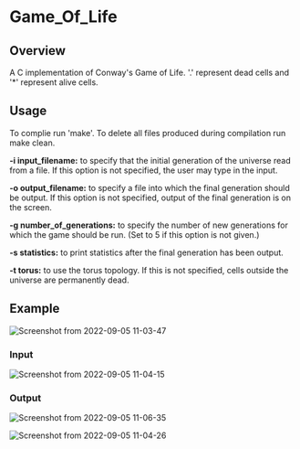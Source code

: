 # Game_Of_Life

## Overview
A C implementation of Conway's Game of Life. '.' represent dead cells and '*' represent alive cells. 

## Usage 
To complie run 'make'. To delete all files produced during compilation run make clean.

**-i input_filename:** to specify that the initial generation of the universe read from a file. If
this option is not specified, the user may type in the input. 

**-o output_filename:** to specify a file into which the final generation should be output. If this option
is not specified, output of the final generation is on the screen. 

**-g number_of_generations:** to specify the number of new generations for which the game should be
run. (Set to 5 if this option is not given.)

**-s statistics:** to print statistics after the final generation has been output. 

**-t torus:** to use the torus topology. If this is not specified, cells outside the
universe are permanently dead.

## Example
![Screenshot from 2022-09-05 11-03-47](https://user-images.githubusercontent.com/30124151/188424683-72d6e496-1791-428a-be8d-9f89d55240b7.png)

### Input
![Screenshot from 2022-09-05 11-04-15](https://user-images.githubusercontent.com/30124151/188424834-de09788b-1c92-4c73-93f1-0023a6d10f77.png)

### Output
![Screenshot from 2022-09-05 11-06-35](https://user-images.githubusercontent.com/30124151/188424916-71527b23-ff7d-4ce9-8f9e-54d61ca6a271.png)

![Screenshot from 2022-09-05 11-04-26](https://user-images.githubusercontent.com/30124151/188424876-cb563edd-99e7-4c5a-a87f-40d026906482.png)

